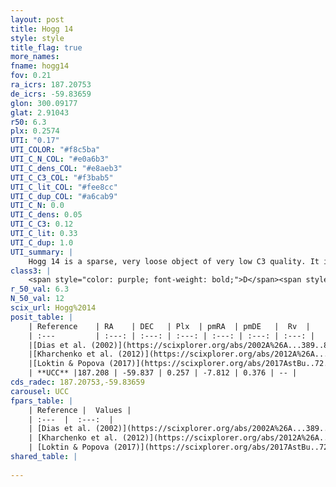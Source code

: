 ```yaml
---
layout: post
title: Hogg 14
style: style
title_flag: true
more_names: 
fname: hogg14
fov: 0.21
ra_icrs: 187.20753
de_icrs: -59.83659
glon: 300.09177
glat: 2.91043
r50: 6.3
plx: 0.2574
UTI: "0.17"
UTI_COLOR: "#f8c5ba"
UTI_C_N_COL: "#e0a6b3"
UTI_C_dens_COL: "#e8aeb3"
UTI_C_C3_COL: "#f3bab5"
UTI_C_lit_COL: "#fee8cc"
UTI_C_dup_COL: "#a6cab9"
UTI_C_N: 0.0
UTI_C_dens: 0.05
UTI_C_C3: 0.12
UTI_C_lit: 0.33
UTI_C_dup: 1.0
UTI_summary: |
    Hogg 14 is a sparse, very loose object of very low C3 quality. It is poorly studied in the literature, with no articles listed in the last 8 years.<br><br><span style="color: #99180f; font-weight: bold;">Warning: </span>contains less than 25 stars with <i>P>0.5</i> estimated.
class3: |
    <span style="color: purple; font-weight: bold;">D</span><span style="color: red; font-weight: bold;">C</span>
r_50_val: 6.3
N_50_val: 12
scix_url: Hogg%2014
posit_table: |
    | Reference    | RA    | DEC   | Plx  | pmRA  | pmDE   |  Rv  |
    | :---         | :---: | :---: | :---: | :---: | :---: | :---: |
    |[Dias et al. (2002)](https://scixplorer.org/abs/2002A%26A...389..871D) | 187.15 | -59.817 | -- | -9.22 | 1.08 | -- |
    |[Kharchenko et al. (2012)](https://scixplorer.org/abs/2012A%26A...543A.156K) | 187.185 | -59.81 | -- | -9.48 | -4.0 | -- |
    |[Loktin & Popova (2017)](https://scixplorer.org/abs/2017AstBu..72..257L) | 187.155 | -59.817 | -- | -12.067 | -5.766 | -- |
    | **UCC** |187.208 | -59.837 | 0.257 | -7.812 | 0.376 | -- | 
cds_radec: 187.20753,-59.83659
carousel: UCC
fpars_table: |
    | Reference |  Values |
    | :---  |  :---:  |
    | [Dias et al. (2002)](https://scixplorer.org/abs/2002A%26A...389..871D) | `E(B-V)=0.229, Dist=969.0, Age=8.099` |
    | [Kharchenko et al. (2012)](https://scixplorer.org/abs/2012A%26A...543A.156K) | `e_bv=0.229, distance=1036, log_age=8.1` |
    | [Loktin & Popova (2017)](https://scixplorer.org/abs/2017AstBu..72..257L) | `E(B-V)=0.258, Dmod=10.638, logt=8.035` |
shared_table: |
    
---
```

